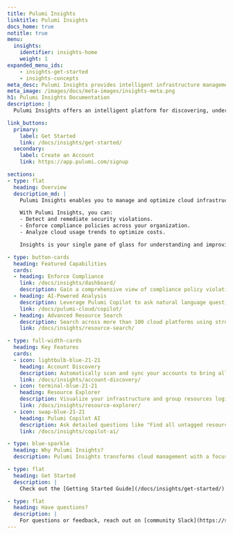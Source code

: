 ```yaml
---
title: Pulumi Insights
linktitle: Pulumi Insights
docs_home: true
notitle: true
menu:
  insights:
    identifier: insights-home
    weight: 1
expanded_menu_ids:
    - insights-get-started
    - insights-concepts
meta_desc: Pulumi Insights provides intelligent infrastructure management with AI-powered, asset management, and compliance remediation across all your cloud resources.
meta_image: /images/docs/meta-images/insights-meta.png
h1: Pulumi Insights Documentation
description: |
  Pulumi Insights offers an intelligent platform for discovering, understanding, and managing cloud infrastructure with AI-driven analysis, compliance enforcement, and more!

link_buttons:
  primary:
    label: Get Started
    link: /docs/insights/get-started/
  secondary:
    label: Create an Account
    link: https://app.pulumi.com/signup

sections:
- type: flat
  heading: Overview
  description_md: |
    Pulumi Insights enables you to manage and optimize cloud infrastructure with AI-powered tools for discovery, compliance, and cost efficiency. It brings visibility across all resources, including those not provisioned by Pulumi, such as AWS CloudFormation, Microsoft ARM, and Terraform-managed infrastructure.

    With Pulumi Insights, you can:
    - Detect and remediate security violations.
    - Enforce compliance policies across your organization.
    - Analyze cloud usage trends to optimize costs.

    Insights is your single pane of glass for understanding and improving your cloud infrastructure.

- type: button-cards
  heading: Featured Capabilities
  cards:
  - heading: Enforce Compliance
    link: /docs/insights/dashboard/
    description: Gain a comprehensive view of compliance policy violations across your organization and automate remediation effectively.
  - heading: AI-Powered Analysis
    description: Leverage Pulumi Copilot to ask natural language questions about your infrastructure, identify cost-saving opportunities, and debug deployments seamlessly.
    link: /docs/pulumi-cloud/copilot/
  - heading: Advanced Resource Search
    description: Search across more than 100 cloud platforms using structured queries or natural language to locate and manage resources.
    link: /docs/insights/resource-search/

- type: full-width-cards
  heading: Key Features
  cards:
  - icon: lightbulb-blue-21-21
    heading: Account Discovery
    description: Automatically scan and sync your accounts to bring all cloud resources into the Insights platform.
    link: /docs/insights/account-discovery/
  - icon: terminal-blue-21-21
    heading: Resource Explorer
    description: Visualize your infrastructure and group resources logically to meet business needs.
    link: /docs/insights/resource-explorer/
  - icon: swap-blue-21-21
    heading: Pulumi Copilot AI
    description: Ask detailed questions like "Find all untagged resources in AWS" to uncover insights and actionable recommendations.
    link: /docs/insights/copilot-ai/

- type: blue-sparkle
  heading: Why Pulumi Insights?
  description: Pulumi Insights transforms cloud management with a focus on security, compliance, and efficiency. By discovering resources across multiple providers and accounts, it simplifies managing complex cloud environments, helping teams make informed business decisions and moving their projects forward.

- type: flat
  heading: Get Started
  description: |
    Check out the [Getting Started Guide](/docs/insights/get-started/) to set up Pulumi Insights and explore its powerful features.

- type: flat
  heading: Have questions?
  description: |
    For questions or feedback, reach out on [community Slack](https://slack.pulumi.com), [GitHub](https://github.com/pulumi), or [contact support](/support/).
---
```

